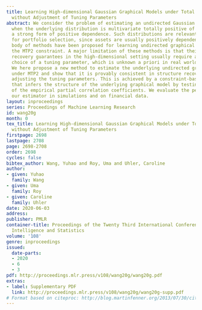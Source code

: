 ```yaml
---
title: Learning High-dimensional Gaussian Graphical Models under Total Positivity
  without Adjustment of Tuning Parameters
abstract: We consider the problem of estimating an undirected Gaussian graphical model
  when the underlying distribution is multivariate totally positive of order 2 (MTP2),
  a strong form of positive dependence. Such distributions are relevant for example
  for portfolio selection, since assets are usually positively dependent. A large
  body of methods have been proposed for learning undirected graphical models without
  the MTP2 constraint. A major limitation of these methods is that their structure
  recovery guarantees in the high-dimensional setting usually require a particular
  choice of a tuning parameter, which is unknown a priori in real world applications.
  We here propose a new method to estimate the underlying undirected graphical model
  under MTP2 and show that it is provably consistent in structure recovery without
  adjusting the tuning parameters. This is achieved by a constraint-based estimator
  that infers the structure of the underlying graphical model by testing the signs
  of the empirical partial correlation coefficients. We evaluate the performance of
  our estimator in simulations and on financial data.
layout: inproceedings
series: Proceedings of Machine Learning Research
id: wang20g
month: 0
tex_title: Learning High-dimensional Gaussian Graphical Models under Total Positivity
  without Adjustment of Tuning Parameters
firstpage: 2698
lastpage: 2708
page: 2698-2708
order: 2698
cycles: false
bibtex_author: Wang, Yuhao and Roy, Uma and Uhler, Caroline
author:
- given: Yuhao
  family: Wang
- given: Uma
  family: Roy
- given: Caroline
  family: Uhler
date: 2020-06-03
address: 
publisher: PMLR
container-title: Proceedings of the Twenty Third International Conference on Artificial
  Intelligence and Statistics
volume: '108'
genre: inproceedings
issued:
  date-parts:
  - 2020
  - 6
  - 3
pdf: http://proceedings.mlr.press/v108/wang20g/wang20g.pdf
extras:
- label: Supplementary PDF
  link: http://proceedings.mlr.press/v108/wang20g/wang20g-supp.pdf
# Format based on citeproc: http://blog.martinfenner.org/2013/07/30/citeproc-yaml-for-bibliographies/
---
```

